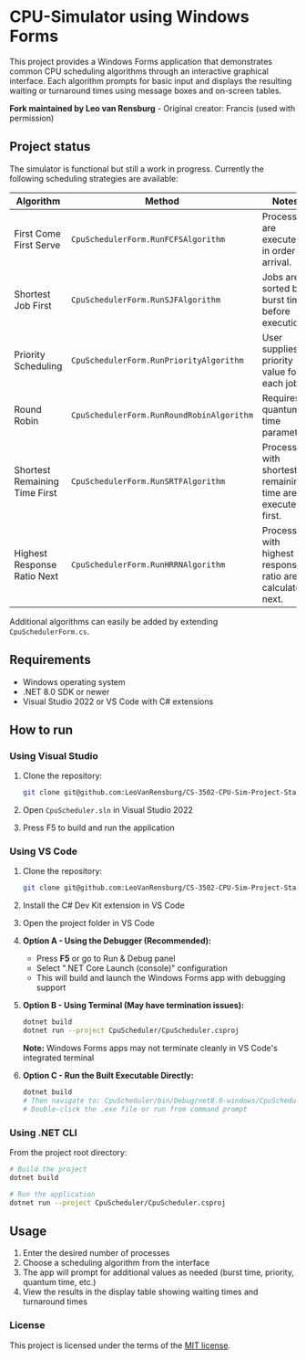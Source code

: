 # CPU-Simulator using Windows Forms

This project provides a Windows Forms application that demonstrates common CPU scheduling algorithms through an interactive graphical interface. Each algorithm prompts for basic input and displays the resulting waiting or turnaround times using message boxes and on-screen tables.

**Fork maintained by Leo van Rensburg** - Original creator: Francis (used with permission)

## Project status

The simulator is functional but still a work in progress. Currently the following scheduling strategies are available:

| Algorithm | Method | Notes |
|-----------|--------|-------|
| First Come First Serve | `CpuSchedulerForm.RunFCFSAlgorithm` | Processes are executed in order of arrival. |
| Shortest Job First | `CpuSchedulerForm.RunSJFAlgorithm` | Jobs are sorted by burst time before execution. |
| Priority Scheduling | `CpuSchedulerForm.RunPriorityAlgorithm` | User supplies a priority value for each job. |
| Round Robin | `CpuSchedulerForm.RunRoundRobinAlgorithm` | Requires a quantum time parameter. |
| Shortest Remaining Time First | `CpuSchedulerForm.RunSRTFAlgorithm` | Processes with shortest remaining time are executed first. |
| Highest Response Ratio Next | `CpuSchedulerForm.RunHRRNAlgorithm` | Processes with highest response ratio are calculated next. |

Additional algorithms can easily be added by extending `CpuSchedulerForm.cs`.

## Requirements

- Windows operating system
- .NET 8.0 SDK or newer
- Visual Studio 2022 or VS Code with C# extensions

## How to run

### Using Visual Studio

1. Clone the repository:

   ```bash
   git clone git@github.com:LeoVanRensburg/CS-3502-CPU-Sim-Project-StartingPoint.git
   ```

2. Open `CpuScheduler.sln` in Visual Studio 2022
3. Press F5 to build and run the application

### Using VS Code

1. Clone the repository:

   ```bash
   git clone git@github.com:LeoVanRensburg/CS-3502-CPU-Sim-Project-StartingPoint.git
   ```

2. Install the C# Dev Kit extension in VS Code

3. Open the project folder in VS Code

4. **Option A - Using the Debugger (Recommended):**
   - Press **F5** or go to Run & Debug panel
   - Select ".NET Core Launch (console)" configuration
   - This will build and launch the Windows Forms app with debugging support

5. **Option B - Using Terminal (May have termination issues):**

   ```bash
   dotnet build
   dotnet run --project CpuScheduler/CpuScheduler.csproj
   ```

   **Note:** Windows Forms apps may not terminate cleanly in VS Code's integrated terminal

6. **Option C - Run the Built Executable Directly:**

   ```bash
   dotnet build
   # Then navigate to: CpuScheduler/bin/Debug/net8.0-windows/CpuScheduler.exe
   # Double-click the .exe file or run from command prompt
   ```

### Using .NET CLI

From the project root directory:

```bash
# Build the project
dotnet build

# Run the application
dotnet run --project CpuScheduler/CpuScheduler.csproj
```

## Usage

1. Enter the desired number of processes
2. Choose a scheduling algorithm from the interface
3. The app will prompt for additional values as needed (burst time, priority, quantum time, etc.)
4. View the results in the display table showing waiting times and turnaround times

### License

This project is licensed under the terms of the [MIT license](LICENSE.txt).
